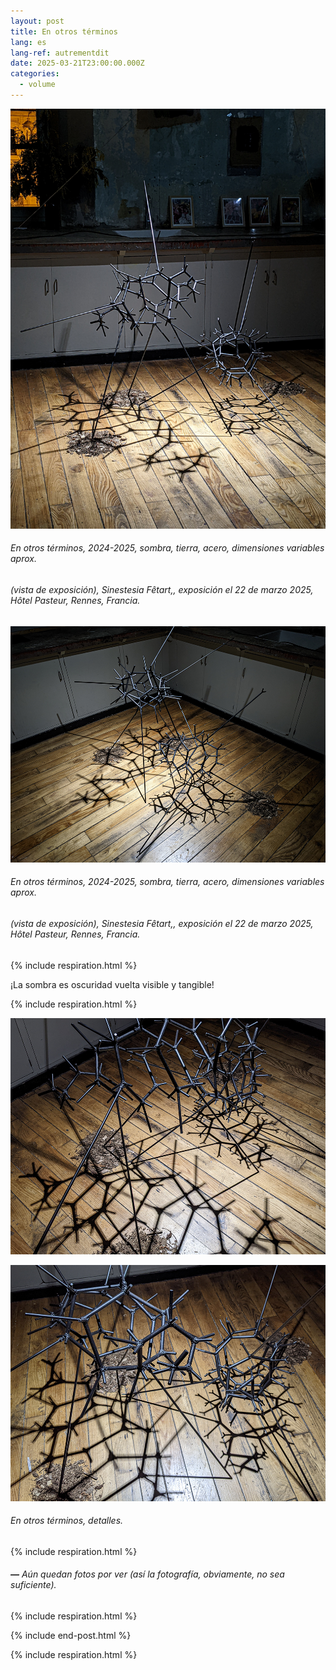 ```yaml
---
layout: post
title: En otros términos
lang: es
lang-ref: autrementdit
date: 2025-03-21T23:00:00.000Z
categories:
  - volume
---
```


![](/imgs/PXL_20250322_204643315NIGHT-5-UP.jpg)

###### *En otros términos*, 2024-2025, sombra, tierra, acero, dimensiones variables aprox.

###### (vista de exposición), *Sinestesia Fêtart*,, exposición el 22 de marzo 2025, Hôtel Pasteur, Rennes, Francia.

![](/imgs/PXL_20250322_203921402NIGHT-4-UP.jpg)

###### *En otros términos*, 2024-2025, sombra, tierra, acero, dimensiones variables aprox.

###### (vista de exposición), *Sinestesia Fêtart*,, exposición el 22 de marzo 2025, Hôtel Pasteur, Rennes, Francia.

{% include respiration.html %}

¡La sombra es oscuridad vuelta visible y tangible!

{% include respiration.html %}

![](/imgs/PXL_20250322_203737079NIGHT-2-UP.jpg)

![](/imgs/PXL_20250322_203804552NIGHT-3-UP.jpg)

###### *En otros términos*, detalles.

{% include respiration.html %}

###### ***—*** *Aún quedan fotos por ver (así la fotografía, obviamente, no sea suficiente).*

{% include respiration.html %}

{% include end-post.html %}

{% include respiration.html %}
